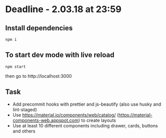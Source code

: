 # Deadline - 2.03.18 at 23:59


## Install dependencies
```
npm i
```

## To start dev mode with live reload
```
npm start
```

then go to http://localhost:3000


## Task
* Add precommit hooks with prettier and js-beautify (also use husky and lint-staged)
* Use https://material.io/components/web/catalog/ (https://material-components-web.appspot.com) to create layouts
* Use at least 10 different components including drawer, cards, buttons and others 
